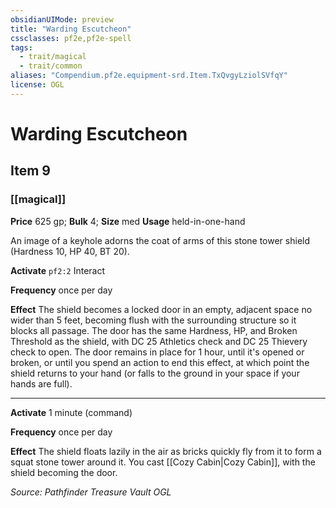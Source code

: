 ```yaml
---
obsidianUIMode: preview
title: "Warding Escutcheon"
cssclasses: pf2e,pf2e-spell
tags:
  - trait/magical
  - trait/common
aliases: "Compendium.pf2e.equipment-srd.Item.TxQvgyLziolSVfqY"
license: OGL
---
```

# Warding Escutcheon
## Item 9
### [[magical]]


**Price** 625 gp; 
**Bulk** 4; **Size** med
**Usage** held-in-one-hand

An image of a keyhole adorns the coat of arms of this stone tower shield (Hardness 10, HP 40, BT 20).

**Activate** `pf2:2` Interact

**Frequency** once per day

**Effect** The shield becomes a locked door in an empty, adjacent space no wider than 5 feet, becoming flush with the surrounding structure so it blocks all passage. The door has the same Hardness, HP, and Broken Threshold as the shield, with DC 25 Athletics check and DC 25 Thievery check to open. The door remains in place for 1 hour, until it's opened or broken, or until you spend an action to end this effect, at which point the shield returns to your hand (or falls to the ground in your space if your hands are full).

* * *

**Activate** 1 minute (command)

**Frequency** once per day

**Effect** The shield floats lazily in the air as bricks quickly fly from it to form a squat stone tower around it. You cast [[Cozy Cabin|Cozy Cabin]], with the shield becoming the door.

*Source: Pathfinder Treasure Vault*
*OGL*